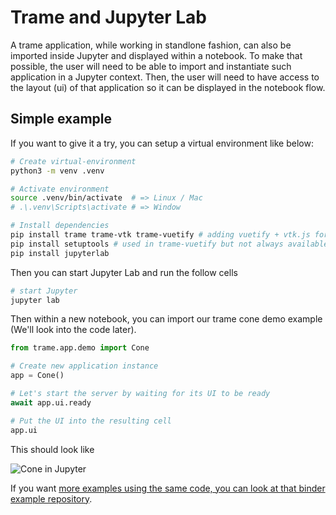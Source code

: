 # Trame and Jupyter Lab

A trame application, while working in standlone fashion, can also be imported inside Jupyter and displayed within a notebook.
To make that possible, the user will need to be able to import and instantiate such application in a Jupyter context. Then, the user will need to have access to the layout (ui) of that application so it can be displayed in the notebook flow. 

## Simple example

If you want to give it a try, you can setup a virtual environment like below:

```bash
# Create virtual-environment
python3 -m venv .venv

# Activate environment
source .venv/bin/activate  # => Linux / Mac
# .\.venv\Scripts\activate # => Window

# Install dependencies
pip install trame trame-vtk trame-vuetify # adding vuetify + vtk.js for demo app
pip install setuptools # used in trame-vuetify but not always available nowaday
pip install jupyterlab
```

Then you can start Jupyter Lab and run the follow cells

```bash
# start Jupyter
jupyter lab
```

Then within a new notebook, you can import our trame cone demo example (We'll look into the code later).

```python
from trame.app.demo import Cone

# Create new application instance
app = Cone()

# Let's start the server by waiting for its UI to be ready
await app.ui.ready

# Put the UI into the resulting cell
app.ui
```

This should look like 

![Cone in Jupyter](/assets/images/jupyter/jupyter-cone.png)

If you want [more examples using the same code, you can look at that binder example repository](https://github.com/Kitware/trame-binder).